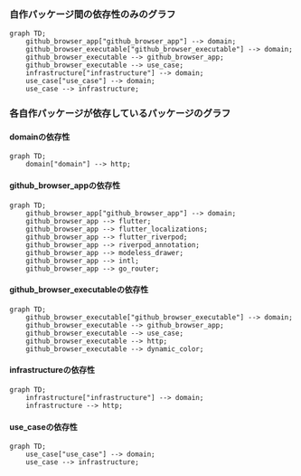 ### 自作パッケージ間の依存性のみのグラフ

```mermaid
graph TD;
    github_browser_app["github_browser_app"] --> domain;
    github_browser_executable["github_browser_executable"] --> domain;
    github_browser_executable --> github_browser_app;
    github_browser_executable --> use_case;
    infrastructure["infrastructure"] --> domain;
    use_case["use_case"] --> domain;
    use_case --> infrastructure;
```

### 各自作パッケージが依存しているパッケージのグラフ

#### domainの依存性

```mermaid
graph TD;
    domain["domain"] --> http;
```

#### github_browser_appの依存性

```mermaid
graph TD;
    github_browser_app["github_browser_app"] --> domain;
    github_browser_app --> flutter;
    github_browser_app --> flutter_localizations;
    github_browser_app --> flutter_riverpod;
    github_browser_app --> riverpod_annotation;
    github_browser_app --> modeless_drawer;
    github_browser_app --> intl;
    github_browser_app --> go_router;
```



#### github_browser_executableの依存性

```mermaid
graph TD;
    github_browser_executable["github_browser_executable"] --> domain;
    github_browser_executable --> github_browser_app;
    github_browser_executable --> use_case;
    github_browser_executable --> http;
    github_browser_executable --> dynamic_color;
```

#### infrastructureの依存性

```mermaid
graph TD;
    infrastructure["infrastructure"] --> domain;
    infrastructure --> http;
```

#### use_caseの依存性

```mermaid
graph TD;
    use_case["use_case"] --> domain;
    use_case --> infrastructure;
```
